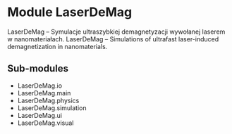 Module LaserDeMag
=================
LaserDeMag – Symulacje ultraszybkiej demagnetyzacji wywołanej laserem w nanomateriałach.
LaserDeMag – Simulations of ultrafast laser-induced demagnetization in nanomaterials.

Sub-modules
-----------
* LaserDeMag.io
* LaserDeMag.main
* LaserDeMag.physics
* LaserDeMag.simulation
* LaserDeMag.ui
* LaserDeMag.visual
